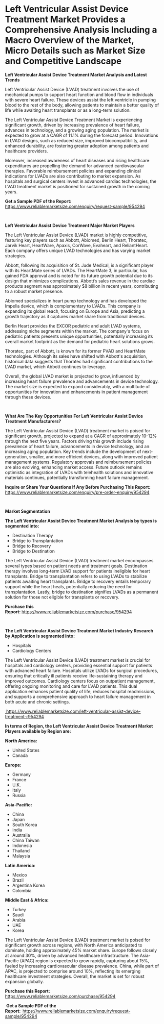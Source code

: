 <p><h1>Left Ventricular Assist Device Treatment Market Provides a Comprehensive Analysis Including a Macro Overview of the Market, Micro Details such as Market Size and Competitive Landscape</h1></p><p><strong>Left Ventricular Assist Device Treatment Market Analysis and Latest Trends</strong></p>
<p><p>Left Ventricular Assist Device (LVAD) treatment involves the use of mechanical pumps to support heart function and blood flow in individuals with severe heart failure. These devices assist the left ventricle in pumping blood to the rest of the body, allowing patients to maintain a better quality of life while awaiting heart transplants or as a long-term solution.</p><p>The Left Ventricular Assist Device Treatment Market is experiencing significant growth, driven by increasing prevalence of heart failure, advances in technology, and a growing aging population. The market is expected to grow at a CAGR of 11.1% during the forecast period. Innovations in LVAD designs, such as reduced size, improved biocompatibility, and enhanced durability, are fostering greater adoption among patients and healthcare providers. </p><p>Moreover, increased awareness of heart diseases and rising healthcare expenditures are propelling the demand for advanced cardiovascular therapies. Favorable reimbursement policies and expanding clinical indications for LVADs are also contributing to market expansion. As hospitals and surgical centers invest in advanced cardiac technologies, the LVAD treatment market is positioned for sustained growth in the coming years.</p></p>
<p><strong>Get a Sample PDF of the Report:&nbsp;</strong> <a href="https://www.reliablemarketsize.com/enquiry/request-sample/954294?utm_campaign=3322&utm_medium=2&utm_source=Github&utm_content=ia&utm_term=18042025&utm_id=left-ventricular-assist-device-treatment">https://www.reliablemarketsize.com/enquiry/request-sample/954294</a></p>
<p>&nbsp;</p>
<p><strong>Left Ventricular Assist Device Treatment Major Market Players</strong></p>
<p><p>The Left Ventricular Assist Device (LVAD) market is highly competitive, featuring key players such as Abbott, Abiomed, Berlin Heart, Thoratec, Jarvik Heart, HeartWare, Apaxis, CorWave, Evaheart, and ReliantHeart. Each company offers unique LVAD technologies and has varying market strategies.</p><p>Abbott, following its acquisition of St. Jude Medical, is a significant player with its HeartMate series of LVADs. The HeartMate 3, in particular, has gained FDA approval and is noted for its future growth potential due to its design that minimizes complications. Abbott’s sales revenue in the cardiac products segment was approximately $8 billion in recent years, contributing to a robust market presence.</p><p>Abiomed specializes in heart pump technology and has developed the Impella device, which is complementary to LVADs. This company is expanding its global reach, focusing on Europe and Asia, predicting a growth trajectory as it captures market share from traditional devices.</p><p>Berlin Heart provides the EXCOR pediatric and adult LVAD systems, addressing niche segments within the market. The company's focus on pediatric patients presents unique opportunities, potentially increasing its overall market footprint as the demand for pediatric heart solutions grows.</p><p>Thoratec, part of Abbott, is known for its former PVAD and HeartMate technologies. Although its sales have shifted with Abbott's acquisition, historical data suggests that Thoratec had significant contributions to the LVAD market, which Abbott continues to leverage.</p><p>Overall, the global LVAD market is projected to grow, influenced by increasing heart failure prevalence and advancements in device technology. The market size is expected to expand considerably, with a multitude of opportunities for innovation and enhancements in patient management through these devices.</p></p>
<p>&nbsp;</p>
<p><strong>What Are The Key Opportunities For Left Ventricular Assist Device Treatment Manufacturers?</strong></p>
<p><p>The Left Ventricular Assist Device (LVAD) treatment market is poised for significant growth, projected to expand at a CAGR of approximately 10-12% through the next five years. Factors driving this growth include rising prevalence of heart failure, advancements in device technology, and an increasing aging population. Key trends include the development of next-generation, smaller, and more efficient devices, along with improved patient management systems. Regulatory approvals and reimbursement policies are also evolving, enhancing market access. Future outlook remains optimistic as integration of LVADs with telehealth solutions and innovative materials continues, potentially transforming heart failure management.</p></p>
<p><strong>Inquire or Share Your Questions If Any Before Purchasing This Report:</strong> <a href="https://www.reliablemarketsize.com/enquiry/pre-order-enquiry/954294?utm_campaign=3322&utm_medium=2&utm_source=Github&utm_content=ia&utm_term=18042025&utm_id=left-ventricular-assist-device-treatment">https://www.reliablemarketsize.com/enquiry/pre-order-enquiry/954294</a></p>
<p>&nbsp;</p>
<p><strong>Market Segmentation</strong></p>
<p><strong>The Left Ventricular Assist Device Treatment Market Analysis by types is segmented into:</strong></p>
<p><ul><li>Destination Therapy</li><li>Bridge to Transplantation</li><li>Bridge to Recovery</li><li>Bridge to Destination</li></ul></p>
<p><p>The Left Ventricular Assist Device (LVAD) treatment market encompasses several types based on patient needs and treatment goals. Destination therapy involves long-term LVAD support for patients ineligible for heart transplants. Bridge to transplantation refers to using LVADs to stabilize patients awaiting heart transplants. Bridge to recovery entails temporary support while the heart heals, potentially reducing the need for transplantation. Lastly, bridge to destination signifies LVADs as a permanent solution for those not eligible for transplants or recovery.</p></p>
<p><strong>Purchase this Report:&nbsp;</strong><a href="https://www.reliablemarketsize.com/purchase/954294?utm_campaign=3322&utm_medium=2&utm_source=Github&utm_content=ia&utm_term=18042025&utm_id=left-ventricular-assist-device-treatment">https://www.reliablemarketsize.com/purchase/954294</a></p>
<p>&nbsp;</p>
<p><strong>The Left Ventricular Assist Device Treatment Market Industry Research by Application is segmented into:</strong></p>
<p><ul><li>Hospitals</li><li>Cardiology Centers</li></ul></p>
<p><p>The Left Ventricular Assist Device (LVAD) treatment market is crucial for hospitals and cardiology centers, providing essential support for patients with advanced heart failure. Hospitals utilize LVADs for surgical procedures, ensuring that critically ill patients receive life-sustaining therapy and improved outcomes. Cardiology centers focus on outpatient management, offering ongoing monitoring and care for LVAD patients. This dual application enhances patient quality of life, reduces hospital readmissions, and supports a comprehensive approach to heart failure management in both acute and chronic settings.</p></p>
<p><a href="https://www.reliablemarketsize.com/left-ventricular-assist-device-treatment-r954294?utm_campaign=3322&utm_medium=2&utm_source=Github&utm_content=ia&utm_term=18042025&utm_id=left-ventricular-assist-device-treatment">&nbsp;https://www.reliablemarketsize.com/left-ventricular-assist-device-treatment-r954294</a></p>
<p><strong>In terms of Region, the Left Ventricular Assist Device Treatment Market Players available by Region are:</strong></p>
<p>
    <p> <strong> North America: </strong>
        <ul>
            <li>United States</li>
            <li>Canada</li>
        </ul>
        </p> 
    <p> <strong> Europe: </strong>
        <ul>
            <li>Germany</li>
            <li>France</li>
            <li>U.K.</li>
            <li>Italy</li>
            <li>Russia</li>
        </ul>
        </p> 
    <p> <strong> Asia-Pacific: </strong>
        <ul>
            <li>China</li>
            <li>Japan</li>
            <li>South Korea</li>
            <li>India</li>
            <li>Australia</li>
            <li>China Taiwan</li>
            <li>Indonesia</li>
            <li>Thailand</li>
            <li>Malaysia</li>
        </ul>
        </p> 
    <p> <strong> Latin America: </strong>
        <ul>
            <li>Mexico</li>
            <li>Brazil</li>
            <li>Argentina Korea</li>
            <li>Colombia</li>
        </ul>
        </p> 
    <p> <strong> Middle East & Africa: </strong>
        <ul>
            <li>Turkey</li>
            <li>Saudi</li>
            <li>Arabia</li>
            <li>UAE</li>
            <li>Korea</li>
        </ul>
    </p>
    </p>
<p><p>The Left Ventricular Assist Device (LVAD) treatment market is poised for significant growth across regions, with North America anticipated to dominate, holding approximately 45% market share. Europe follows closely at around 30%, driven by advanced healthcare infrastructure. The Asia-Pacific (APAC) region is expected to grow rapidly, capturing about 15%, fueled by increasing cardiovascular disease prevalence. China, while part of APAC, is projected to comprise around 10%, reflecting its emerging healthcare investment strategies. Overall, the market is set for robust expansion globally.</p></p>
<p><strong>Purchase this Report: </strong><a href="https://www.reliablemarketsize.com/purchase/954294?utm_campaign=3322&utm_medium=2&utm_source=Github&utm_content=ia&utm_term=18042025&utm_id=left-ventricular-assist-device-treatment">https://www.reliablemarketsize.com/purchase/954294</a></p>
<p>&nbsp;<strong>Get a Sample PDF of the Report:&nbsp;&nbsp;</strong><a href="https://www.reliablemarketsize.com/enquiry/request-sample/954294?utm_campaign=3322&utm_medium=2&utm_source=Github&utm_content=ia&utm_term=18042025&utm_id=left-ventricular-assist-device-treatment">https://www.reliablemarketsize.com/enquiry/request-sample/954294</a></p>
<p><strong></strong></p>
<p><p></p><p></p><p></p></p>